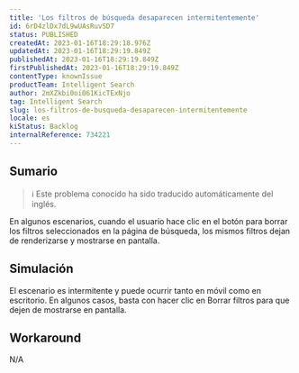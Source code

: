 ```yaml
---
title: 'Los filtros de búsqueda desaparecen intermitentemente'
id: 6rD4zlDx7dL9wUAsRuvSD7
status: PUBLISHED
createdAt: 2023-01-16T18:29:18.976Z
updatedAt: 2023-01-16T18:29:19.849Z
publishedAt: 2023-01-16T18:29:19.849Z
firstPublishedAt: 2023-01-16T18:29:19.849Z
contentType: knownIssue
productTeam: Intelligent Search
author: 2mXZkbi0oi061KicTExNjo
tag: Intelligent Search
slug: los-filtros-de-busqueda-desaparecen-intermitentemente
locale: es
kiStatus: Backlog
internalReference: 734221
---
```


## Sumario

>ℹ️ Este problema conocido ha sido traducido automáticamente del inglés.


En algunos escenarios, cuando el usuario hace clic en el botón para borrar los filtros seleccionados en la página de búsqueda, los mismos filtros dejan de renderizarse y mostrarse en pantalla.


##

## Simulación


El escenario es intermitente y puede ocurrir tanto en móvil como en escritorio. En algunos casos, basta con hacer clic en Borrar filtros para que dejen de mostrarse en pantalla.



## Workaround


N/A




